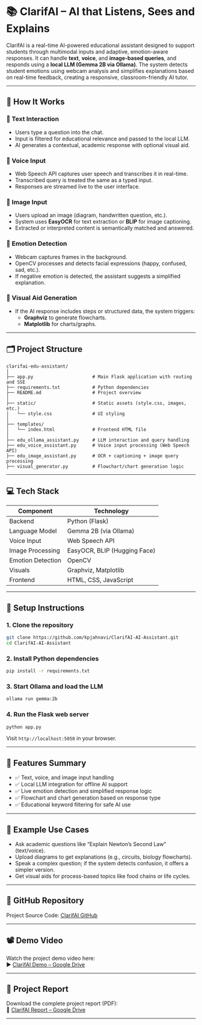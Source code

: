 # 📚 ClarifAI – AI that Listens, Sees and Explains

ClarifAI is a real-time AI-powered educational assistant designed to support students through multimodal inputs and adaptive, emotion-aware responses. It can handle **text**, **voice**, and **image-based queries**, and responds using a **local LLM (Gemma 2B via Ollama)**. The system detects student emotions using webcam analysis and simplifies explanations based on real-time feedback, creating a responsive, classroom-friendly AI tutor.

---

## 🔧 How It Works

### 🔹 Text Interaction
- Users type a question into the chat.
- Input is filtered for educational relevance and passed to the local LLM.
- AI generates a contextual, academic response with optional visual aid.

### 🔹 Voice Input
- Web Speech API captures user speech and transcribes it in real-time.
- Transcribed query is treated the same as a typed input.
- Responses are streamed live to the user interface.

### 🔹 Image Input
- Users upload an image (diagram, handwritten question, etc.).
- System uses **EasyOCR** for text extraction or **BLIP** for image captioning.
- Extracted or interpreted content is semantically matched and answered.

### 🔹 Emotion Detection
- Webcam captures frames in the background.
- OpenCV processes and detects facial expressions (happy, confused, sad, etc.).
- If negative emotion is detected, the assistant suggests a simplified explanation.

### 🔹 Visual Aid Generation
- If the AI response includes steps or structured data, the system triggers:
  - **Graphviz** to generate flowcharts.
  - **Matplotlib** for charts/graphs.

---

## 🗂️ Project Structure

```
clarifai-edu-assistant/
│
├── app.py                      # Main Flask application with routing and SSE
├── requirements.txt            # Python dependencies
├── README.md                   # Project overview
│
├── static/                     # Static assets (style.css, images, etc.)
│   └── style.css               # UI styling
│
├── templates/
│   └── index.html              # Frontend HTML file
│
├── edu_ollama_assistant.py     # LLM interaction and query handling
├── edu_voice_assistant.py      # Voice input processing (Web Speech API)
├── edu_image_assistant.py      # OCR + captioning + image query processing
├── visual_generator.py         # Flowchart/chart generation logic
```

---

## 💻 Tech Stack

| Component          | Technology                            |
|--------------------|----------------------------------------|
| Backend            | Python (Flask)                         |
| Language Model     | Gemma 2B (via Ollama)                  |
| Voice Input        | Web Speech API                         |
| Image Processing   | EasyOCR, BLIP (Hugging Face)           |
| Emotion Detection  | OpenCV                                 |
| Visuals            | Graphviz, Matplotlib                   |
| Frontend           | HTML, CSS, JavaScript                  |

---

## 🚀 Setup Instructions

### 1. Clone the repository
```bash
git clone https://github.com/kpjahnavi/ClarifAI-AI-Assistant.git
cd ClarifAI-AI-Assistant
```

### 2. Install Python dependencies
```bash
pip install -r requirements.txt
```

### 3. Start Ollama and load the LLM
```bash
ollama run gemma:2b
```

### 4. Run the Flask web server
```bash
python app.py
```

Visit `http://localhost:5050` in your browser.

---

## 🧪 Features Summary

- ✅ Text, voice, and image input handling  
- ✅ Local LLM integration for offline AI support  
- ✅ Live emotion detection and simplified response logic  
- ✅ Flowchart and chart generation based on response type  
- ✅ Educational keyword filtering for safe AI use  

---

## 🧠 Example Use Cases

- Ask academic questions like “Explain Newton’s Second Law” (text/voice).  
- Upload diagrams to get explanations (e.g., circuits, biology flowcharts).  
- Speak a complex question; if the system detects confusion, it offers a simpler version.  
- Get visual aids for process-based topics like food chains or life cycles.  

---

## 🔗 GitHub Repository

Project Source Code: [ClarifAI GitHub](https://github.com/kpjahnavi/ClarifAI-AI-Assistant)

---

## 📽️ Demo Video

Watch the project demo video here:  
▶️ [ClarifAI Demo – Google Drive](https://drive.google.com/file/d/1O16NL2WnBiTnAWRbJlajOMuEaR2oP_RI/view?usp=sharing)

---

## 📄 Project Report

Download the complete project report (PDF):  
📄 [ClarifAI Report – Google Drive]()

---


